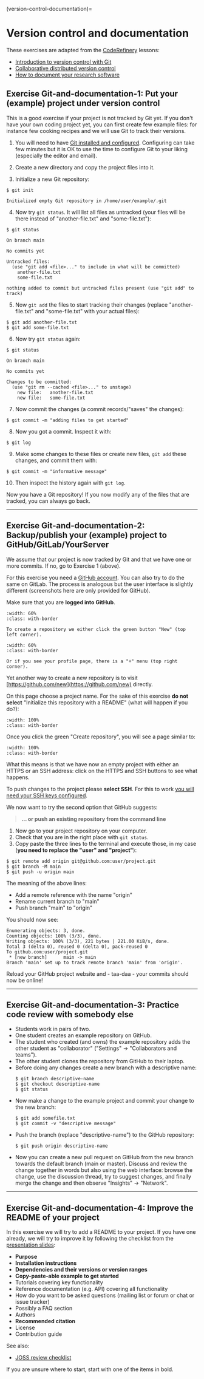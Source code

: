 (version-control-documentation)=

# Version control and documentation

These exercises are adapted from the [CodeRefinery](https://coderefinery.org/) lessons:
- [Introduction to version control with Git](https://coderefinery.github.io/git-intro/)
- [Collaborative distributed version control](https://coderefinery.github.io/git-collaborative/)
- [How to document your research software](https://coderefinery.github.io/documentation/)


## Exercise Git-and-documentation-1: Put your (example) project under version control

This is a good exercise if your project is not tracked by Git yet. If you don't
have your own coding project yet, you can first create few example files: for
instance few cooking recipes and we will use Git to track their versions.

1. You will need to have [Git installed and
   configured](https://coderefinery.github.io/installation/shell-and-git/).
   Configuring can take few minutes but it is OK to use the time to configure
   Git to your liking (especially the editor and email).

2. Create a new directory and copy the project files into it.

3. Initialize a new Git repository:
```console
$ git init

Initialized empty Git repository in /home/user/example/.git
```

4. Now try `git status`. It will list all files as untracked (your files will
   be there instead of "another-file.txt" and "some-file.txt"):
```console
$ git status

On branch main

No commits yet

Untracked files:
  (use "git add <file>..." to include in what will be committed)
	another-file.txt
	some-file.txt

nothing added to commit but untracked files present (use "git add" to track)
```

5. Now `git add` the files to start tracking their changes (replace
   "another-file.txt" and "some-file.txt" with your actual files):
```console
$ git add another-file.txt
$ git add some-file.txt
```

6. Now try `git status` again:
```console
$ git status

On branch main

No commits yet

Changes to be committed:
  (use "git rm --cached <file>..." to unstage)
	new file:   another-file.txt
	new file:   some-file.txt
```

7. Now commit the changes (a commit records/"saves" the changes):
```console
$ git commit -m "adding files to get started"
```

8. Now you got a commit. Inspect it with:
```console
$ git log
```

9. Make some changes to these files or create new files, `git add` these
   changes, and commit them with:
```console
$ git commit -m "informative message"
```

10. Then inspect the history again with `git log`.

Now you have a Git repository! If you now modify any of the files that are
tracked, you can always go back.

---

## Exercise Git-and-documentation-2: Backup/publish your (example) project to GitHub/GitLab/YourServer

We assume that our project is now tracked by Git and that we have one or
more commits. If no, go to Exercise 1 (above).

For this exercise you need a [GitHub account](https://github.com/join).
You can also try to do the same on GitLab. The process is analogous but the
user interface is slightly different (screenshots here are only provided
for GitHub).

Make sure that you are **logged into GitHub**.

```{figure} img/creating-using-web/new-top-left.png
:width: 60%
:class: with-border

To create a repository we either click the green button "New" (top left corner).
```

```{figure} img/creating-using-web/new-top-right.png
:width: 60%
:class: with-border

Or if you see your profile page, there is a "+" menu (top right corner).
```

Yet another way to create a new repository is to visit
[https://github.com/new](https://github.com/new) directly.

On this page choose a project name.
For the sake of this exercise **do not select**
"Initialize this repository with a README" (what will happen if you do?):
```{figure} img/creating-using-web/creating.png
:width: 100%
:class: with-border
```

Once you click the green "Create repository", you will see a page similar to:
```{figure} img/creating-using-web/created.png
:width: 100%
:class: with-border
```

What this means is that we have now an empty project with either an HTTPS or an
SSH address: click on the HTTPS and SSH buttons to see what happens.

To push changes to the project please **select SSH**.
For this to work [you will need your SSH keys configured](https://coderefinery.github.io/installation/ssh/).

We now want to try the second option that GitHub suggests:

> **... or push an existing repository from the command line**

1. Now go to your project repository on your computer.
2. Check that you are in the right place with `git status`.
3. Copy paste the three lines to the terminal and execute those, in my case (**you need to replace the "user" and "project"**):

```console
$ git remote add origin git@github.com:user/project.git
$ git branch -M main
$ git push -u origin main
```

The meaning of the above lines:
- Add a remote reference with the name "origin"
- Rename current branch to "main"
- Push branch "main" to "origin"

You should now see:
```text
Enumerating objects: 3, done.
Counting objects: 100% (3/3), done.
Writing objects: 100% (3/3), 221 bytes | 221.00 KiB/s, done.
Total 3 (delta 0), reused 0 (delta 0), pack-reused 0
To github.com:user/project.git
 * [new branch]      main -> main
Branch 'main' set up to track remote branch 'main' from 'origin'.
```

Reload your GitHub project website and - taa-daa - your commits should now
be online!

---

## Exercise Git-and-documentation-3: Practice code review with somebody else

- Students work in pairs of two.
- One student creates an example repository on GitHub.
- The student who created (and owns) the example repository adds the other
  student as "collaborator" ("Settings" -> "Collaborators and teams").
- The other student clones the repository from GitHub to their laptop.
- Before doing any changes create a new branch with a descriptive name:
  ```console
  $ git branch descriptive-name
  $ git checkout descriptive-name
  $ git status
  ```
- Now make a change to the example project and commit your change to the
  new branch:
  ```console
  $ git add somefile.txt
  $ git commit -v "descriptive message"
  ```
- Push the branch (replace "descriptive-name") to the GitHub repository:
  ```console
  $ git push origin descriptive-name
  ```
- Now you can create a new pull request on GitHub from the new branch
  towards the default branch (main or master). Discuss and review the
  change together in words but also using the web interface: browse the
  change, use the discussion thread, try to suggest changes, and finally
  merge the change and then observe "Insights" -> "Network".

---

## Exercise Git-and-documentation-4: Improve the README of your project

In this exercise we will try to add a README to your project. If you have one
already, we will try to improve it by following the checklist from the
[presentation
slides](https://cicero.xyz/v3/remark/0.14.0/github.com/coderefinery/research-software-engineering/main/presentation.md/):

- **Purpose**
- **Installation instructions**
- **Dependencies and their versions or version ranges**
- **Copy-paste-able example to get started**
- Tutorials covering key functionality
- Reference documentation (e.g. API) covering all functionality
- How do you want to be asked questions (mailing list or forum or chat or issue tracker)
- Possibly a FAQ section
- Authors
- **Recommended citation**
- License
- Contribution guide

See also:
- [JOSS review checklist](https://joss.readthedocs.io/en/latest/review_checklist.html)

If you are unsure where to start, start with one of the items in bold.
